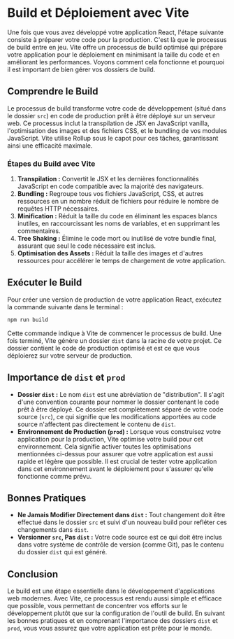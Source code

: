 # Build et Déploiement avec Vite

Une fois que vous avez développé votre application React, l'étape suivante consiste à préparer votre code pour la production. C'est là que le processus de build entre en jeu. Vite offre un processus de build optimisé qui prépare votre application pour le déploiement en minimisant la taille du code et en améliorant les performances. Voyons comment cela fonctionne et pourquoi il est important de bien gérer vos dossiers de build.

## Comprendre le Build

Le processus de build transforme votre code de développement (situé dans le dossier `src`) en code de production prêt à être déployé sur un serveur web. Ce processus inclut la transpilation de JSX en JavaScript vanilla, l'optimisation des images et des fichiers CSS, et le bundling de vos modules JavaScript. Vite utilise Rollup sous le capot pour ces tâches, garantissant ainsi une efficacité maximale.

### Étapes du Build avec Vite

1. **Transpilation :** Convertit le JSX et les dernières fonctionnalités JavaScript en code compatible avec la majorité des navigateurs.
2. **Bundling :** Regroupe tous vos fichiers JavaScript, CSS, et autres ressources en un nombre réduit de fichiers pour réduire le nombre de requêtes HTTP nécessaires.
3. **Minification :** Réduit la taille du code en éliminant les espaces blancs inutiles, en raccourcissant les noms de variables, et en supprimant les commentaires.
4. **Tree Shaking :** Élimine le code mort ou inutilisé de votre bundle final, assurant que seul le code nécessaire est inclus.
5. **Optimisation des Assets :** Réduit la taille des images et d'autres ressources pour accélérer le temps de chargement de votre application.

## Exécuter le Build

Pour créer une version de production de votre application React, exécutez la commande suivante dans le terminal :

```sh
npm run build
```

Cette commande indique à Vite de commencer le processus de build. Une fois terminé, Vite génère un dossier `dist` dans la racine de votre projet. Ce dossier contient le code de production optimisé et est ce que vous déploierez sur votre serveur de production.

## Importance de `dist` et `prod`

- **Dossier `dist` :** Le nom `dist` est une abréviation de "distribution". Il s'agit d'une convention courante pour nommer le dossier contenant le code prêt à être déployé. Ce dossier est complètement séparé de votre code source (`src`), ce qui signifie que les modifications apportées au code source n'affectent pas directement le contenu de `dist`.
- **Environnement de Production (`prod`) :** Lorsque vous construisez votre application pour la production, Vite optimise votre build pour cet environnement. Cela signifie activer toutes les optimisations mentionnées ci-dessus pour assurer que votre application est aussi rapide et légère que possible. Il est crucial de tester votre application dans cet environnement avant le déploiement pour s'assurer qu'elle fonctionne comme prévu.

## Bonnes Pratiques

- **Ne Jamais Modifier Directement dans `dist` :** Tout changement doit être effectué dans le dossier `src` et suivi d'un nouveau build pour refléter ces changements dans `dist`.
- **Versionner `src`, Pas `dist` :** Votre code source est ce qui doit être inclus dans votre système de contrôle de version (comme Git), pas le contenu du dossier `dist` qui est généré.

## Conclusion

Le build est une étape essentielle dans le développement d'applications web modernes. Avec Vite, ce processus est rendu aussi simple et efficace que possible, vous permettant de concentrer vos efforts sur le développement plutôt que sur la configuration de l'outil de build. En suivant les bonnes pratiques et en comprenant l'importance des dossiers `dist` et `prod`, vous vous assurez que votre application est prête pour le monde.
